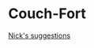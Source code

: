 # Couch-Fort

[Nick's suggestions](https://docs.google.com/document/d/1D9qgJG0jzBXb9grCCesXuaJuC0VaGAc5RiQZRnHvEHk/edit?usp=sharing)
